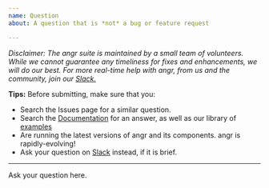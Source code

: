 ```yaml
---
name: Question
about: A question that is *not* a bug or feature request

---
```


*Disclaimer: The angr suite is maintained by a small team of volunteers. While we cannot guarantee any timeliness for fixes and enhancements, we will do our best. For more real-time help with angr, from us and the community, join our [Slack.](http://angr.io/invite/)*

**Tips:**
Before submitting, make sure that you:
* Search the Issues page for a similar question.
* Search the [Documentation](http://docs.angr.io/) for an answer, as well as our library of [examples](https://github.com/angr/angr-doc/tree/master/examples)
* Are running the latest versions of angr and its components.  angr is rapidly-evolving!
* Ask your question on [Slack](http://angr.io/invite/) instead, if it is brief.

---

Ask your question here.
